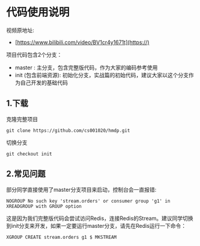 # 代码使用说明

视频原地址:
- [https://www.bilibili.com/video/BV1cr4y1671t](https://)

项目代码包含2个分支：
- master : 主分支，包含完整版代码，作为大家的编码参考使用
- init (包含前端资源): 初始化分支，实战篇的初始代码，建议大家以这个分支作为自己开发的基础代码
## 1.下载
克隆完整项目
```git
git clone https://github.com/cs001020/hmdp.git
```
切换分支
```git
git checkout init
```

## 2.常见问题
部分同学直接使用了master分支项目来启动，控制台会一直报错:
```
NOGROUP No such key 'stream.orders' or consumer group 'g1' in XREADGROUP with GROUP option
```
这是因为我们完整版代码会尝试访问Redis，连接Redis的Stream。建议同学切换到init分支来开发，如果一定要运行master分支，请先在Redis运行一下命令：
```text
XGROUP CREATE stream.orders g1 $ MKSTREAM
```
